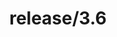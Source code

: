---
title: "release/3.6"
description: >
  release/3.6 CHANGELOG 汇总，最近发布版本: v3.6.21 , 时间: 2021-07-27
weight: -36
---